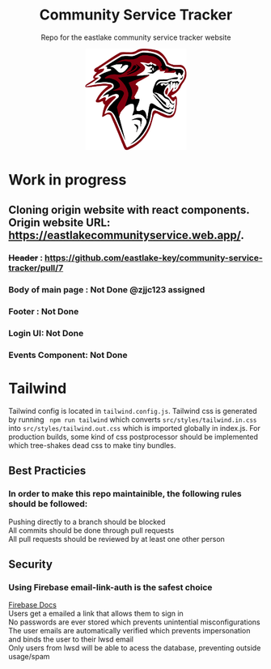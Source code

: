 <h1 align="center">Community Service Tracker</h1>
<p align="center">
<!--  <a href="https://img.shields.io/badge/Minimized-4KB-brightgreen.svg"> EX: How to make custom badges with shields.io API --!>
<!--    <img src="https://img.shields.io/badge/Minimized-4KB-brightgreen.svg" /> --!>
<!--  </a> --!>
<!--  <a href="https://img.shields.io/badge/Minimized-4KB-brightgreen.svg"> --!>
<!--    <img src="https://img.shields.io/badge/React Bundle-4KB-brightgreen.svg" /> --!>
<!--  </a> --!>
</p>


<p align="center">
  Repo for the eastlake community service tracker website
</p>
<p align="center">
  <img src="./Docs/images/wolflogo.png" width="200" height="200" />
</p>

# Work in progress 
## Cloning origin website with react components. Origin website URL: https://eastlakecommunityservice.web.app/.
### ~~Header~~ : https://github.com/eastlake-key/community-service-tracker/pull/7
### Body of main page : Not Done @zjjc123 assigned
### Footer : Not Done
### Login UI: Not Done
### Events Component: Not Done

# Tailwind
Tailwind config is located in ```tailwind.config.js```. Tailwind css is generated by running ``` npm run tailwind``` which converts ```src/styles/tailwind.in.css``` into ```src/styles/tailwind.out.css``` which is imported globally in index.js. For production builds, some kind of css postprocessor should be implemented which tree-shakes dead css to make tiny bundles. 

## Best Practicies
### In order to make this repo maintainible, the following rules should be followed: 
Pushing directly to a branch should be blocked <br>
All commits should be done through pull requests <br>
All pull requests should be reviewed by at least one other person <br>
 
## Security

### Using Firebase email-link-auth is the safest choice
<a href = "https://firebase.google.com/docs/auth/web/email-link-auth">Firebase Docs</a> <br>
Users get a emailed a link that allows them to sign in <br>
No passwords are ever stored which prevents unintential misconfigurations <br>
The user emails are automatically verified which prevents impersonation and binds the user to their lwsd email <br>
Only users from lwsd will be able to acess the database,  preventing outside usage/spam <br>

